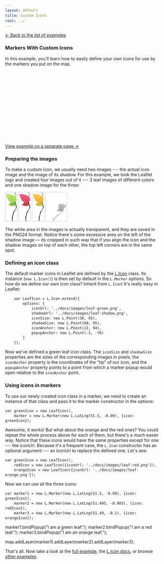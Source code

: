 ```yaml
---
layout: default
title: Custom Icons
root: ../
---
```


[&larr; Back to the list of examples](../examples.html)


### Markers With Custom Icons

In this example, you'll learn how to easily define your own icons for use by the markers you put on the map.

<div id="map" style="height: 220px; margin-bottom: 18px"></div>

[View example on a separate page &rarr;](custom-icons-example.html)


### Preparing the images

To make a custom icon, we usually need two images --- the actual icon image and the image of its shadow. For this example, we took the Leaflet logo and created four images out of it --- 3 leaf images of different colors and one shadow image for the three:

<p>
	<img style="border: 1px solid #ccc" src="../docs/images/leaf-green.png" />
	<img style="border: 1px solid #ccc" src="../docs/images/leaf-red.png" />
	<img style="border: 1px solid #ccc" src="../docs/images/leaf-orange.png" />
	<img style="border: 1px solid #ccc" src="../docs/images/leaf-shadow.png" />
</p>

The white area in the images is actually transparent, and they are saved in the PNG24 format. Notice there's some excessive area on the left of the shadow image &mdash; its cropped in such way that if you align the icon and the shadow images on top of each other, the top left corners are in the same spot.


### Defining an icon class

The default marker icons in Leaflet are defined by the [L.Icon](../reference.html#icon) class. Its instance (`new L.Icon()`) is then set by default in the `L.Marker` options. So how do we define our own icon class? Inherit from `L.Icon`! It's really easy in Leaflet:

		var LeafIcon = L.Icon.extend({
			options: {
				iconUrl: '../docs/images/leaf-green.png',
				shadowUrl: '../docs/images/leaf-shadow.png',
				iconSize: new L.Point(38, 95),
				shadowSize: new L.Point(68, 95),
				iconAnchor: new L.Point(22, 94),
				popupAnchor: new L.Point(-3, -76)
			}
		});

Now we've defined a green leaf icon class. The <code>iconSize</code> and <code>shadowSize</code> properties are the sizes of the corresponding images in pixels, the <code>iconAnchor</code> property is the coordinates of the "tip" of our icon, and the <code>popupAnchor</code> property points to a point from which a marker popup would open relative to the <code>iconAnchor</code> point.


### Using icons in markers

To use our newly created icon class in a marker, we need to create an instance of that class and pass it to the marker constructor in the options:

	var greenIcon = new LeafIcon(),
		marker = new L.Marker(new L.LatLng(51.5, -0.09), {icon: greenIcon});

Awesome, it works! But what about the orange and the red ones? You could repeat the whole process above for each of them, but there's a much easier way. Notice that these icons would have the same properties except for one --- the iconUrl. Because it's a frequent case, the <code>L.Icon</code> constructor has an optional argument --- an iconUrl to replace the defined one. Let's see:

	var greenIcon = new LeafIcon(),
		redIcon = new LeafIcon({iconUrl: '../docs/images/leaf-red.png'}),
		orangeIcon = new LeafIcon({iconUrl: '../docs/images/leaf-orange.png'});

Now we can use all the three icons:

	var marker1 = new L.Marker(new L.LatLng(51.5, -0.09), {icon: greenIcon}),
		marker2 = new L.Marker(new L.LatLng(51.495, -0.083), {icon: redIcon}),
		marker3 = new L.Marker(new L.LatLng(51.49, -0.1), {icon: orangeIcon});

marker1.bindPopup("I am a green leaf.");
marker2.bindPopup("I am a red leaf.");
marker3.bindPopup("I am an orange leaf.");

map.addLayer(marker1).addLayer(marker2).addLayer(marker3);

That's all. Now take a look at the <a target="_blank" href="custom-icons-example.html">full example</a>, the <a href="../reference.html#icon">L.Icon docs</a>, or browse <a href="../examples.html">other examples</a>.

<script>
	var map = new L.Map('map');

	var cloudmadeUrl = 'http://{s}.tile.cloudmade.com/BC9A493B41014CAABB98F0471D759707/22677/256/{z}/{x}/{y}.png',
		cloudmadeAttribution = 'Map data &copy; 2011 OpenStreetMap contributors, Imagery &copy; 2011 CloudMade',
		cloudmade = new L.TileLayer(cloudmadeUrl, {maxZoom: 18, attribution: cloudmadeAttribution});

	map.setView(new L.LatLng(51.5, -0.09), 13).addLayer(cloudmade);

	var LeafIcon = L.Icon.extend({
		options: {
			iconUrl: '../docs/images/leaf-green.png',
			shadowUrl: '../docs/images/leaf-shadow.png',
			iconSize: new L.Point(38, 95),
			shadowSize: new L.Point(68, 95),
			iconAnchor: new L.Point(22, 94),
			popupAnchor: new L.Point(-3, -76)
		}
	});

	var greenIcon = new LeafIcon(),
		redIcon = new LeafIcon({iconUrl: '../docs/images/leaf-red.png'}),
		orangeIcon = new LeafIcon({iconUrl: '../docs/images/leaf-orange.png'});

	var marker1 = new L.Marker(new L.LatLng(51.5, -0.09), {icon: greenIcon}),
		marker2 = new L.Marker(new L.LatLng(51.495, -0.083), {icon: redIcon}),
		marker3 = new L.Marker(new L.LatLng(51.49, -0.1), {icon: orangeIcon});

	marker1.bindPopup("I am a green leaf.");
	marker2.bindPopup("I am a red leaf.");
	marker3.bindPopup("I am an orange leaf.");

	map.addLayer(marker1).addLayer(marker2).addLayer(marker3);
</script>
